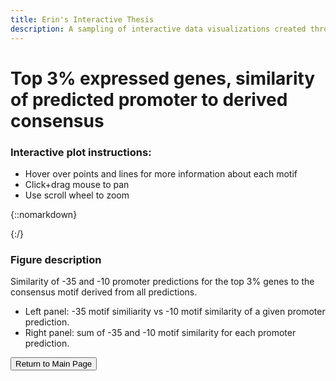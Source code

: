 ```yaml
---
title: Erin's Interactive Thesis
description: A sampling of interactive data visualizations created throughout my PhD research.
---
```


# Top 3% expressed genes, similarity of predicted promoter to derived consensus

### Interactive plot instructions:
* Hover over points and lines for more information about each motif
* Click+drag mouse to pan
* Use scroll wheel to zoom

{::nomarkdown}
<!DOCTYPE html>
<html>
<head>
  <style>
    .error {
        color: red;
    }
  </style>
  <script type="text/javascript" src="https://cdn.jsdelivr.net/npm//vega@5"></script>
  <script type="text/javascript" src="https://cdn.jsdelivr.net/npm//vega-lite@4.17.0"></script>
  <script type="text/javascript" src="https://cdn.jsdelivr.net/npm//vega-embed@6"></script>
</head>
<body>
  <div id="vis" style="position:relative; left:-10%;"></div>
  <script>
    (function(vegaEmbed) {
      var spec = {"config": {"view": {"continuousWidth": 400, "continuousHeight": 300, "stroke": null}, "axis": {"labelFontSize": 14, "titleFontSize": 14}, "title": {"anchor": "middle", "fontSize": 16}}, "hconcat": [{"mark": "point", "encoding": {"color": {"type": "quantitative", "field": "total_score", "scale": {"scheme": "viridis"}, "sort": "descending"}, "size": {"value": 100}, "tooltip": [{"type": "nominal", "field": "desc"}, {"type": "nominal", "field": "hex1"}, {"type": "nominal", "field": "hex2"}, {"type": "quantitative", "field": "total_score"}], "x": {"type": "quantitative", "axis": {"title": "-35 Consensus Match"}, "field": "hex1_score"}, "y": {"type": "quantitative", "axis": {"title": "-10 Consensus Match"}, "field": "hex2_score"}}, "height": 200, "selection": {"selector005": {"type": "interval", "bind": "scales", "encodings": ["x", "y"]}}, "width": 200}, {"mark": "point", "encoding": {"color": {"type": "quantitative", "field": "total_score", "scale": {"scheme": "viridis"}, "sort": "descending"}, "size": {"value": 100}, "tooltip": [{"type": "nominal", "field": "desc"}, {"type": "nominal", "field": "hex1"}, {"type": "nominal", "field": "hex2"}, {"type": "quantitative", "field": "total_score"}], "x": {"type": "quantitative", "axis": {"grid": false, "labels": false, "ticks": true, "values": [0]}, "field": "jitter", "scale": {}, "title": null}, "y": {"type": "quantitative", "axis": {"title": "Total Consensus Score"}, "field": "total_score"}}, "height": 200, "selection": {"selector006": {"type": "interval", "bind": "scales", "encodings": ["x", "y"]}}, "transform": [{"calculate": "sqrt(-2*log(random()))*cos(2*PI*random())", "as": "jitter"}], "width": 75}], "data": {"name": "data-2a594d1cd6d8f25bebde6b23cfae1a8f"}, "title": "Consensus motif match scores to promoter predictions", "$schema": "https://vega.github.io/schema/vega-lite/v4.0.2.json", "datasets": {"data-2a594d1cd6d8f25bebde6b23cfae1a8f": [{"locus_tag": "EQU24_RS02895", "desc": "EQU24_RS02895||exosortase system-associated protein, TIGR04073 family", "motif_block": "TTGACAACATTCAACCTTTAGGCTATTGT", "hex1": "TTGACA", "hex1_score": 8.353385925292969, "hex2": "TATTGT", "hex2_score": 5.705158710479736, "total_score": 14.058544158935547}, {"locus_tag": "EQU24_RS02970", "desc": "EQU24_RS02970|pqqA|pyrroloquinoline quinone precursor peptide PqqA", "motif_block": "TTGCTTTGCCTAAATTATCGTCGTATACT", "hex1": "TTGCTT", "hex1_score": 5.21547794342041, "hex2": "TATACT", "hex2_score": 7.691535472869873, "total_score": 12.907012939453125}, {"locus_tag": "EQU24_RS03495", "desc": "EQU24_RS03495||cold-shock protein", "motif_block": "TTGACTTTGGGGAAATAAGGCATAGAAT", "hex1": "TTGACT", "hex1_score": 7.306080341339111, "hex2": "TAGAAT", "hex2_score": 5.739587783813477, "total_score": 13.04566764831543}, {"locus_tag": "EQU24_RS07185", "desc": "EQU24_RS07185||glutamate--ammonia ligase", "motif_block": "TTGTAATTGAGATCAATTAGTTGCTTATAT", "hex1": "TTGTAA", "hex1_score": 5.040390968322754, "hex2": "TTATAT", "hex2_score": 3.9337832927703857, "total_score": 8.974174499511719}, {"locus_tag": "EQU24_RS07390", "desc": "EQU24_RS07390|rpmI|50S ribosomal protein L35", "motif_block": "CTCAAGGAAACTTACTATTTTTAATCG", "hex1": "CTCAAG", "hex1_score": -0.8016259670257568, "hex2": "TAATCG", "hex2_score": 3.369715929031372, "total_score": 2.5680899620056152}, {"locus_tag": "EQU24_RS10370", "desc": "EQU24_RS10370|acpP|acyl carrier protein", "motif_block": "GTGATATTTTTATAATATAAAGTATAAT", "hex1": "GTGATA", "hex1_score": 4.3808393478393555, "hex2": "TATAAT", "hex2_score": 8.462053298950195, "total_score": 12.84289264678955}, {"locus_tag": "EQU24_RS12095", "desc": "EQU24_RS12095||cytochrome c", "motif_block": "TTGAATTTTTACGTTAAATCCCCTATTCT", "hex1": "TTGAAT", "hex1_score": 5.952443599700928, "hex2": "TATTCT", "hex2_score": 6.98526668548584, "total_score": 12.93770980834961}, {"locus_tag": "EQU24_RS12525", "desc": "EQU24_RS12525|ssrA|transfer-messenger RNA", "motif_block": "TTGCTAATGATGAATTTAATTGTTAATAT", "hex1": "TTGCTA", "hex1_score": 6.262783527374268, "hex2": "TAATAT", "hex2_score": 6.618281364440918, "total_score": 12.881065368652344}, {"locus_tag": "EQU24_RS15100", "desc": "EQU24_RS15100||HU family DNA-binding protein", "motif_block": "TTGACACTTTATGAGTCGTGTTGATATAAA", "hex1": "TTGACA", "hex1_score": 8.353385925292969, "hex2": "TATAAA", "hex2_score": 5.984006404876709, "total_score": 14.337392807006836}, {"locus_tag": "EQU24_RS15535", "desc": "EQU24_RS15535||hypothetical protein", "motif_block": "TTTACTAAGAAAGGCTGATCAAGGTATAGT", "hex1": "TTTACT", "hex1_score": 4.75588321685791, "hex2": "TATAGT", "hex2_score": 6.4114274978637695, "total_score": 11.16731071472168}, {"locus_tag": "EQU24_RS15705", "desc": "EQU24_RS15705||cold-shock protein", "motif_block": "TCGATAGACACATCCCATACCTTTTATTCT", "hex1": "TCGATA", "hex1_score": 5.5376434326171875, "hex2": "TATTCT", "hex2_score": 6.98526668548584, "total_score": 12.522910118103027}, {"locus_tag": "EQU24_RS15745", "desc": "EQU24_RS15745||cold-shock protein", "motif_block": "TTGCTTTCCTGATTAGCCGGCTTTATTAT", "hex1": "TTGCTT", "hex1_score": 5.21547794342041, "hex2": "TATTAT", "hex2_score": 7.75578498840332, "total_score": 12.97126293182373}, {"locus_tag": "EQU24_RS16195", "desc": "EQU24_RS16195||hypothetical protein", "motif_block": "TTGACATGTTTCTTCGATCATGTTAAAAA", "hex1": "TTGACA", "hex1_score": 8.353385925292969, "hex2": "TAAAAA", "hex2_score": 4.846502780914307, "total_score": 13.199888229370117}, {"locus_tag": "EQU24_RS18060", "desc": "EQU24_RS18060|rplM|50S ribosomal protein L13", "motif_block": "TTTATTGGGTCCTAAACAGAATAAACA", "hex1": "TTTATT", "hex1_score": 4.624638557434082, "hex2": "TAAACA", "hex2_score": 4.075984954833984, "total_score": 8.700623512268066}, {"locus_tag": "EQU24_RS18140", "desc": "EQU24_RS18140|moxF|PQQ-dependent dehydrogenase, methanol/ethanol family", "motif_block": "TTGTAACAACAAACACCGCAATCAATAG", "hex1": "TTGTAA", "hex1_score": 5.040390968322754, "hex2": "CAATAG", "hex2_score": 1.1046102046966553, "total_score": 6.145001411437988}, {"locus_tag": "EQU24_RS18355", "desc": "EQU24_RS18355||hypothetical protein", "motif_block": "TTTATAAGATTTCCGTTTATTTTATAAT", "hex1": "TTTATA", "hex1_score": 5.671944618225098, "hex2": "TATAAT", "hex2_score": 8.462053298950195, "total_score": 14.133997917175293}, {"locus_tag": "EQU24_RS19105", "desc": "EQU24_RS19105|rpsT|30S ribosomal protein S20", "motif_block": "TTGACAATAGTAGCACTACGCAAGATAAT", "hex1": "TTGACA", "hex1_score": 8.353385925292969, "hex2": "GATAAT", "hex2_score": 5.426429748535156, "total_score": 13.779815673828125}, {"locus_tag": "EQU24_RS19315", "desc": "EQU24_RS19315|pmoC|methane monooxygenase/ammonia monooxygenase subunit C", "motif_block": "TTGACAAGCCTTTTCGAAATGATAAACT", "hex1": "TTGACA", "hex1_score": 8.353385925292969, "hex2": "TAAACT", "hex2_score": 6.554031848907471, "total_score": 14.907417297363281}, {"locus_tag": "EQU24_RS19765", "desc": "EQU24_RS19765|rnpB|RNase P RNA component class A", "motif_block": "CCGACATGTTTTTAATTCGCGTATAAT", "hex1": "CCGACA", "hex1_score": 3.049978017807007, "hex2": "TATAAT", "hex2_score": 8.462053298950195, "total_score": 11.512031555175781}, {"locus_tag": "EQU24_RS21040", "desc": "EQU24_RS21040|rpmB|50S ribosomal protein L28", "motif_block": "TTCTCGTTGAACGGACGTTTTTTCTTTCG", "hex1": "TTCTCG", "hex1_score": 1.2115628719329834, "hex2": "CTTTCG", "hex2_score": -1.212902545928955, "total_score": -0.0013396739959716797}, {"locus_tag": "EQU24_RS21560", "desc": "EQU24_RS21560|fbaA|class II fructose-bisphosphate aldolase", "motif_block": "TTGTCGCGAAAACGGGTTTGTTTTTTGAT", "hex1": "TTGTCG", "hex1_score": 4.247186660766602, "hex2": "TTTGAT", "hex2_score": 2.4083218574523926, "total_score": 6.655508518218994}, {"locus_tag": "EQU24_RS21565", "desc": "EQU24_RS21565||transaldolase", "motif_block": "CCGATATAGGAATTTGCTGATTAAATACT", "hex1": "CCGATA", "hex1_score": 2.918733596801758, "hex2": "AATACT", "hex2_score": 3.9189460277557373, "total_score": 6.837679862976074}, {"locus_tag": "EQU24_RS21665", "desc": "EQU24_RS21665|trxA|thioredoxin TrxA", "motif_block": "TTGACAAAATAACGCCGGCACTCCTATAGT", "hex1": "TTGACA", "hex1_score": 8.353385925292969, "hex2": "TATAGT", "hex2_score": 6.4114274978637695, "total_score": 14.764813423156738}, {"locus_tag": "EQU24_RS21720", "desc": "EQU24_RS21720||hypothetical protein", "motif_block": "TTGCTTTTATTTTGGGAATGAGGATAAT", "hex1": "TTGCTT", "hex1_score": 5.21547794342041, "hex2": "GATAAT", "hex2_score": 5.426429748535156, "total_score": 10.641907691955566}, {"locus_tag": "EQU24_RS22110", "desc": "EQU24_RS22110||hypothetical protein", "motif_block": "TTGATATTGCGGCAATCTACGTTAGAAT", "hex1": "TTGATA", "hex1_score": 8.22214126586914, "hex2": "TAGAAT", "hex2_score": 5.739587783813477, "total_score": 13.961729049682617}]}};
      var embedOpt = {"mode": "vega-lite"};

      function showError(el, error){
          el.innerHTML = ('<div class="error" style="color:red;">'
                          + '<p>JavaScript Error: ' + error.message + '</p>'
                          + "<p>This usually means there's a typo in your chart specification. "
                          + "See the javascript console for the full traceback.</p>"
                          + '</div>');
          throw error;
      }
      const el = document.getElementById('vis');
      vegaEmbed("#vis", spec, embedOpt)
        .catch(error => showError(el, error));
    })(vegaEmbed);

  </script>
</body>
</html>
{:/}

### Figure description
Similarity of -35 and -10 promoter predictions for the top 3% genes to the consensus motif derived from all predictions.
* Left panel: -35 motif similiarity vs -10 motif similarity of a given promoter prediction.
* Right panel: sum of -35 and -10 motif similarity for each promoter prediction.


<button onclick="location.href='https://erinhwilson.github.io/interactive-thesis'" 
        type="button">Return to Main Page
</button>
